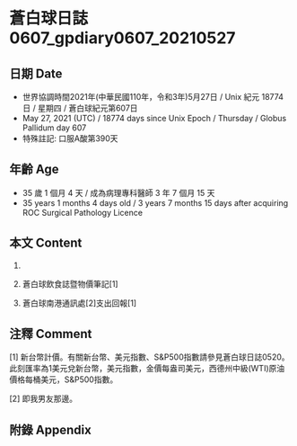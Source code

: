 [_metadata_:encoding]: - "utf-8"
[_metadata_:language]: - "zh-Hant-TW"
[_metadata_:fileformat]: - "markdown"
[_metadata_:MIME_type]: - "text/plain"
[_metadata_:markdown_version]: - "commonmark version 0.29"
[_metadata_:markdown_spec]: - "https://spec.commonmark.org/0.29/"

# 蒼白球日誌0607_gpdiary0607_20210527 #

## 日期 Date ##

* 世界協調時間2021年(中華民國110年，令和3年)5月27日 / Unix 紀元 18774 日 / 星期四 / 蒼白球紀元第607日
* May 27, 2021 (UTC) / 18774 days since Unix Epoch / Thursday / Globus Pallidum day 607
* 特殊註記: 口服A酸第390天

## 年齡 Age ##

* 35 歲 1 個月 4 天 / 成為病理專科醫師 3 年 7 個月 15 天
* 35 years 1 months 4 days old / 3 years 7 months 15 days after acquiring ROC Surgical Pathology Licence

## 本文 Content ##

1. 

    
2. 蒼白球飲食誌暨物價筆記[1]

    
3. 蒼白球南港通訊處[2]支出回報[1]

    

## 注釋 Comment ##

[1] 新台幣計價。有關新台幣、美元指數、S&P500指數請參見蒼白球日誌0520。此刻匯率為1美元兌新台幣，美元指數，金價每盎司美元，西德州中級(WTI)原油價格每桶美元，S&P500指數。


[2] 即我男友那邊。



## 附錄 Appendix ##

